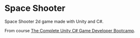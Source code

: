 # Space Shooter

Space Shooter 2d game made with Unity and C#.

From course [The Complete Unity C# Game Developer Bootcamp](https://www.udemy.com/course/the-complete-unity-c-game-developer-bootcamp-part-1-of-2).
